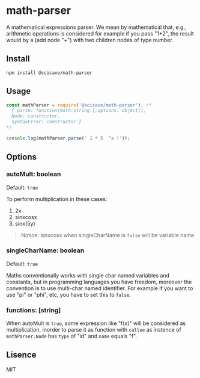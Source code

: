 # math-parser
A mathematical expressions parser. We mean by mathematical that, e.g., arithmetic operations is considered for example if you pass "1+2", the result would by a (add node "+") with two children nodes of type number.

## Install
`npm install @scicave/math-parser`

## Usage

```js
const mathParser = require('@scicave/math-parser'); /*
  { parse: function(math:string [,options: object]),
  Node: constructor,
  SyntaxError: constructor }
*/

console.log(mathParser.parse(' 1 * 5  ^x !'));

```

## Options
### autoMult: boolean

Default: `true`

To perform multiplication in these cases:
1. 2x
2. sinxcosx
3. sinx(5y)
> Notice: sinxcosx when singleCharName is `false` will be variable name

### singleCharName: boolean

Default: `true`

Maths conventionally works with single char named variables and constants, but in programming languages you have freedom, moreover the convention is to use multi-char named identifier.
For example if you want to use "pi" or "phi", etc, you have to set this to `false`.  

### functions: [string]

When autoMult is `true`, some expression like "f(x)" will be considered as multiplication, inorder to parse it as function with `callee` as instence of `mathParser.Node` has `type` of "id" and `name` equals "f".

## Lisence

MIT